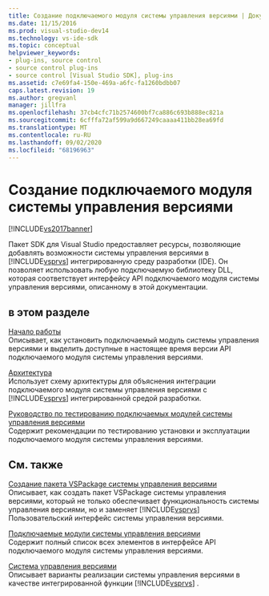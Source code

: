 ```yaml
---
title: Создание подключаемого модуля системы управления версиями | Документация Майкрософт
ms.date: 11/15/2016
ms.prod: visual-studio-dev14
ms.technology: vs-ide-sdk
ms.topic: conceptual
helpviewer_keywords:
- plug-ins, source control
- source control plug-ins
- source control [Visual Studio SDK], plug-ins
ms.assetid: c7e69fa4-150e-469a-a6fc-fa1260bdbb07
caps.latest.revision: 19
ms.author: gregvanl
manager: jillfra
ms.openlocfilehash: 37cb4cfc71b2574600bf7ca886c693b888ec821a
ms.sourcegitcommit: 6cfffa72af599a9d667249caaaa411bb28ea69fd
ms.translationtype: MT
ms.contentlocale: ru-RU
ms.lasthandoff: 09/02/2020
ms.locfileid: "68196963"
---
```

# <a name="creating-a-source-control-plug-in"></a>Создание подключаемого модуля системы управления версиями
[!INCLUDE[vs2017banner](../../includes/vs2017banner.md)]

Пакет SDK для Visual Studio предоставляет ресурсы, позволяющие добавлять возможности системы управления версиями в [!INCLUDE[vsprvs](../../includes/vsprvs-md.md)] интегрированную среду разработки (IDE). Он позволяет использовать любую подключаемую библиотеку DLL, которая соответствует интерфейсу API подключаемого модуля системы управления версиями, описанному в этой документации.  
  
## <a name="in-this-section"></a>в этом разделе  
 [Начало работы](../../extensibility/internals/getting-started-with-source-control-plug-ins.md)  
 Описывает, как установить подключаемый модуль системы управления версиями и выделить доступные в настоящее время версии API подключаемого модуля системы управления версиями.  
  
 [Архитектура](../../extensibility/internals/source-control-plug-in-architecture.md)  
 Использует схему архитектуры для объяснения интеграции подключаемого модуля системы управления версиями с [!INCLUDE[vsprvs](../../includes/vsprvs-md.md)] интегрированной средой разработки.  
  
 [Руководство по тестированию подключаемых модулей системы управления версиями](../../extensibility/internals/test-guide-for-source-control-plug-ins.md)  
 Содержит рекомендации по тестированию установки и эксплуатации подключаемого модуля системы управления версиями.  
  
## <a name="related-sections"></a>См. также  
 [Создание пакета VSPackage системы управления версиями](../../extensibility/internals/creating-a-source-control-vspackage.md)  
 Описывает, как создать пакет VSPackage системы управления версиями, который не только обеспечивает функциональность системы управления версиями, но и заменяет [!INCLUDE[vsprvs](../../includes/vsprvs-md.md)] Пользовательский интерфейс системы управления версиями.  
  
 [Подключаемые модули системы управления версиями](../../extensibility/source-control-plug-ins.md)  
 Содержит полный список всех элементов в интерфейсе API подключаемого модуля системы управления версиями.  
  
 [Система управления версиями](../../extensibility/internals/source-control.md)  
 Описывает варианты реализации системы управления версиями в качестве интегрированной функции [!INCLUDE[vsprvs](../../includes/vsprvs-md.md)] .
